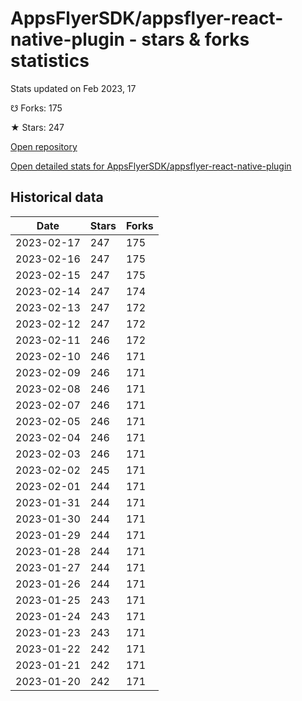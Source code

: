 # AppsFlyerSDK/appsflyer-react-native-plugin - stars & forks statistics

Stats updated on Feb 2023, 17

☋ Forks: 175

★ Stars: 247

[Open repository](https://github.com/AppsFlyerSDK/appsflyer-react-native-plugin)

[Open detailed stats for AppsFlyerSDK/appsflyer-react-native-plugin](https://reviewgithub.com/rep/AppsFlyerSDK/appsflyer-react-native-plugin)

## Historical data
| Date | Stars | Forks |
|------|-------|-------|
| 2023-02-17 | 247 | 175 | 
| 2023-02-16 | 247 | 175 | 
| 2023-02-15 | 247 | 175 | 
| 2023-02-14 | 247 | 174 | 
| 2023-02-13 | 247 | 172 | 
| 2023-02-12 | 247 | 172 | 
| 2023-02-11 | 246 | 172 | 
| 2023-02-10 | 246 | 171 | 
| 2023-02-09 | 246 | 171 | 
| 2023-02-08 | 246 | 171 | 
| 2023-02-07 | 246 | 171 | 
| 2023-02-05 | 246 | 171 | 
| 2023-02-04 | 246 | 171 | 
| 2023-02-03 | 246 | 171 | 
| 2023-02-02 | 245 | 171 | 
| 2023-02-01 | 244 | 171 | 
| 2023-01-31 | 244 | 171 | 
| 2023-01-30 | 244 | 171 | 
| 2023-01-29 | 244 | 171 | 
| 2023-01-28 | 244 | 171 | 
| 2023-01-27 | 244 | 171 | 
| 2023-01-26 | 244 | 171 | 
| 2023-01-25 | 243 | 171 | 
| 2023-01-24 | 243 | 171 | 
| 2023-01-23 | 243 | 171 | 
| 2023-01-22 | 242 | 171 | 
| 2023-01-21 | 242 | 171 | 
| 2023-01-20 | 242 | 171 | 

